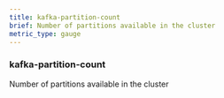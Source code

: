 ```yaml
---
title: kafka-partition-count
brief: Number of partitions available in the cluster
metric_type: gauge
---
```

### kafka-partition-count

Number of partitions available in the cluster